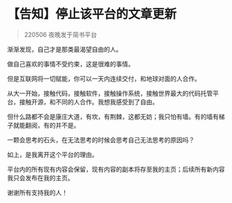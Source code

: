 # 【告知】停止该平台的文章更新

> 220506 夜晚发于简书平台

渐渐发现，自己才是那类最渴望自由的人。

做自己喜欢的事情不受约束，这是很难的事情。

但是互联网将一切赋能，你可以一天内连续交付，和地球对面的人合作。

从大一开始，接触代码，接触软件，接触操作系统，接触世界最大的代码托管平台，接触开源，和不同的人合作。我想我感受到了自由。

但什么路都不会是康庄大道，有坎，有荆棘，这都无妨；我只怕有墙。有的墙有梯子就能翻阅，有的并不是。

一颗会思考的石头，在无法思考的时候会思考自己无法思考的原因吗？

如上，是我离开这个平台的理由。

平台内的所有现有内容会保留，现有内容的副本将存至我的主页；后续所有新内容我只会发布在我的主页。

谢谢所有支持我的人！
